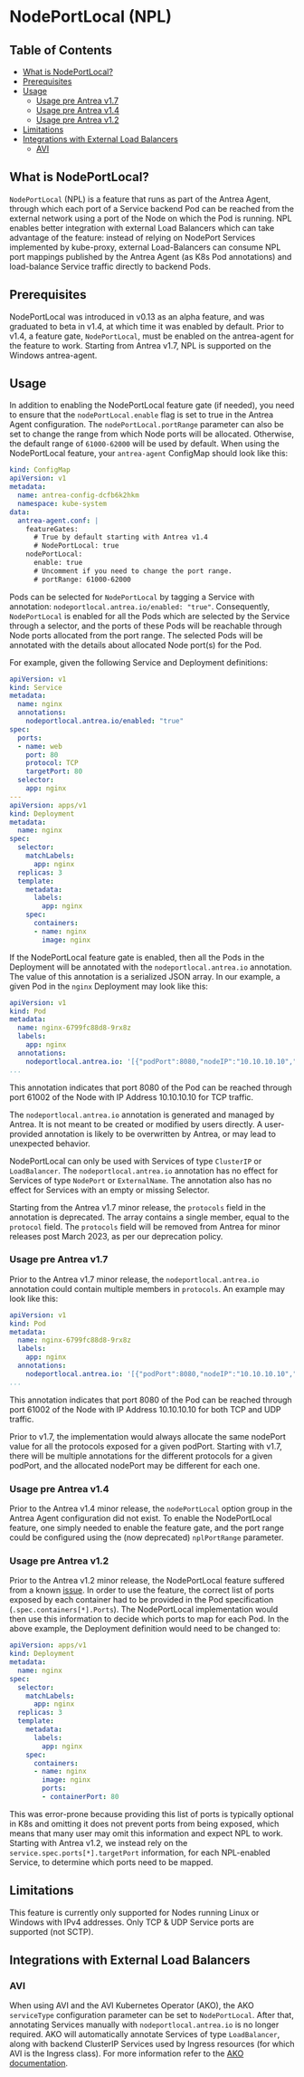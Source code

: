 # NodePortLocal (NPL)

## Table of Contents

<!-- toc -->
- [What is NodePortLocal?](#what-is-nodeportlocal)
- [Prerequisites](#prerequisites)
- [Usage](#usage)
  - [Usage pre Antrea v1.7](#usage-pre-antrea-v17)
  - [Usage pre Antrea v1.4](#usage-pre-antrea-v14)
  - [Usage pre Antrea v1.2](#usage-pre-antrea-v12)
- [Limitations](#limitations)
- [Integrations with External Load Balancers](#integrations-with-external-load-balancers)
  - [AVI](#avi)
<!-- /toc -->

## What is NodePortLocal?

`NodePortLocal` (NPL) is a feature that runs as part of the Antrea Agent,
through which each port of a Service backend Pod can be reached from the
external network using a port of the Node on which the Pod is running. NPL
enables better integration with external Load Balancers which can take advantage
of the feature: instead of relying on NodePort Services implemented by
kube-proxy, external Load-Balancers can consume NPL port mappings published by
the Antrea Agent (as K8s Pod annotations) and load-balance Service traffic
directly to backend Pods.

## Prerequisites

NodePortLocal was introduced in v0.13 as an alpha feature, and was graduated to
beta in v1.4, at which time it was enabled by default. Prior to v1.4, a feature
gate, `NodePortLocal`, must be enabled on the antrea-agent for the feature to
work. Starting from Antrea v1.7, NPL is supported on the Windows antrea-agent.

## Usage

In addition to enabling the NodePortLocal feature gate (if needed), you need to
ensure that the `nodePortLocal.enable` flag is set to true in the Antrea Agent
configuration. The `nodePortLocal.portRange` parameter can also be set to change
the range from which Node ports will be allocated. Otherwise, the default range
of `61000-62000` will be used by default. When using the NodePortLocal feature,
your `antrea-agent` ConfigMap should look like this:

```yaml
kind: ConfigMap
apiVersion: v1
metadata:
  name: antrea-config-dcfb6k2hkm
  namespace: kube-system
data:
  antrea-agent.conf: |
    featureGates:
      # True by default starting with Antrea v1.4
      # NodePortLocal: true
    nodePortLocal:
      enable: true
      # Uncomment if you need to change the port range.
      # portRange: 61000-62000
```

Pods can be selected for `NodePortLocal` by tagging a Service with annotation:
`nodeportlocal.antrea.io/enabled: "true"`. Consequently, `NodePortLocal` is
enabled for all the Pods which are selected by the Service through a selector,
and the ports of these Pods will be reachable through Node ports allocated from
the port range. The selected Pods will be annotated with the details about
allocated Node port(s) for the Pod.

For example, given the following Service and Deployment definitions:

```yaml
apiVersion: v1
kind: Service
metadata:
  name: nginx
  annotations:
    nodeportlocal.antrea.io/enabled: "true"
spec:
  ports:
  - name: web
    port: 80
    protocol: TCP
    targetPort: 80
  selector:
    app: nginx
---
apiVersion: apps/v1
kind: Deployment
metadata:
  name: nginx
spec:
  selector:
    matchLabels:
      app: nginx
  replicas: 3
  template:
    metadata:
      labels:
        app: nginx
    spec:
      containers:
      - name: nginx
        image: nginx
```

If the NodePortLocal feature gate is enabled, then all the Pods in the
Deployment will be annotated with the `nodeportlocal.antrea.io` annotation. The
value of this annotation is a serialized JSON array. In our example, a given Pod
in the `nginx` Deployment may look like this:

```yaml
apiVersion: v1
kind: Pod
metadata:
  name: nginx-6799fc88d8-9rx8z
  labels:
    app: nginx
  annotations:
    nodeportlocal.antrea.io: '[{"podPort":8080,"nodeIP":"10.10.10.10","nodePort":61002,"protocol":"tcp","protocols":["tcp"]}]'
...
```

This annotation indicates that port 8080 of the Pod can be reached through port
61002 of the Node with IP Address 10.10.10.10 for TCP traffic.

The `nodeportlocal.antrea.io` annotation is generated and managed by Antrea. It
is not meant to be created or modified by users directly. A user-provided
annotation is likely to be overwritten by Antrea, or may lead to unexpected
behavior.

NodePortLocal can only be used with Services of type `ClusterIP` or
`LoadBalancer`. The `nodeportlocal.antrea.io` annotation has no effect for
Services of type `NodePort` or `ExternalName`. The annotation also has no effect
for Services with an empty or missing Selector.

Starting from the Antrea v1.7 minor release, the `protocols` field in the
annotation is deprecated. The array contains a single member, equal to the
`protocol` field.
The `protocols` field will be removed from Antrea for minor releases post March 2023,
as per our deprecation policy.

### Usage pre Antrea v1.7

Prior to the Antrea v1.7 minor release, the `nodeportlocal.antrea.io` annotation
could contain multiple members in `protocols`.
An example may look like this:

```yaml
apiVersion: v1
kind: Pod
metadata:
  name: nginx-6799fc88d8-9rx8z
  labels:
    app: nginx
  annotations:
    nodeportlocal.antrea.io: '[{"podPort":8080,"nodeIP":"10.10.10.10","nodePort":61002}, "protocols":["tcp","udp"]]'
...
```

This annotation indicates that port 8080 of the Pod can be reached through port
61002 of the Node with IP Address 10.10.10.10 for both TCP and UDP traffic.

Prior to v1.7, the implementation would always allocate the same nodePort value
for all the protocols exposed for a given podPort.
Starting with v1.7, there will be multiple annotations for the different protocols
for a given podPort, and the allocated nodePort may be different for each one.

### Usage pre Antrea v1.4

Prior to the Antrea v1.4 minor release, the `nodePortLocal` option group in the
Antrea Agent configuration did not exist. To enable the NodePortLocal feature,
one simply needed to enable the feature gate, and the port range could be
configured using the (now deprecated) `nplPortRange` parameter.

### Usage pre Antrea v1.2

Prior to the Antrea v1.2 minor release, the NodePortLocal feature suffered from
a known [issue](https://github.com/antrea-io/antrea/issues/1912). In order to
use the feature, the correct list of ports exposed by each container had to be
provided in the Pod specification (`.spec.containers[*].Ports`). The
NodePortLocal implementation would then use this information to decide which
ports to map for each Pod. In the above example, the Deployment definition would
need to be changed to:

```yaml
apiVersion: apps/v1
kind: Deployment
metadata:
  name: nginx
spec:
  selector:
    matchLabels:
      app: nginx
  replicas: 3
  template:
    metadata:
      labels:
        app: nginx
    spec:
      containers:
      - name: nginx
        image: nginx
        ports:
        - containerPort: 80
```

This was error-prone because providing this list of ports is typically optional
in K8s and omitting it does not prevent ports from being exposed, which means
that many user may omit this information and expect NPL to work. Starting with
Antrea v1.2, we instead rely on the `service.spec.ports[*].targetPort`
information, for each NPL-enabled Service, to determine which ports need to be
mapped.

## Limitations

This feature is currently only supported for Nodes running Linux or Windows
with IPv4 addresses. Only TCP & UDP Service ports are supported (not SCTP).

## Integrations with External Load Balancers

### AVI

When using AVI and the AVI Kubernetes Operator (AKO), the AKO `serviceType`
configuration parameter can be set to `NodePortLocal`. After that, annotating
Services manually with `nodeportlocal.antrea.io` is no longer required. AKO will
automatically annotate Services of type `LoadBalancer`, along with backend
ClusterIP Services used by Ingress resources (for which AVI is the Ingress
class). For more information refer to the [AKO
documentation](https://avinetworks.com/docs/ako/1.5/handling-objects/).
